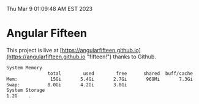 Thu Mar  9 01:09:48 AM EST 2023

# Angular Fifteen


This project is live at [https://angularfifteen.github.io](https://angularfifteen.github.io "fifteen!") thanks to Github.

```bash
System Memory
               total        used        free      shared  buff/cache   available
Mem:            15Gi       5.4Gi       2.7Gi       969Mi       7.3Gi       8.6Gi
Swap:          8.0Gi       4.2Gi       3.8Gi
System Storage
1.2G	.
```
```bash
